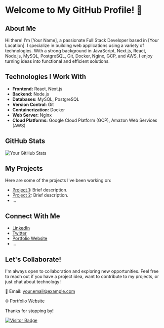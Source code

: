# Welcome to My GitHub Profile! 👋

## About Me

Hi there! I'm [Your Name], a passionate Full Stack Developer based in [Your Location]. I specialize in building web applications using a variety of technologies. With a strong background in JavaScript, Next.js, React, Node.js, MySQL, PostgreSQL, Git, Docker, Nginx, GCP, and AWS, I enjoy turning ideas into functional and efficient solutions.

## Technologies I Work With

- **Frontend:** React, Next.js
- **Backend:** Node.js
- **Databases:** MySQL, PostgreSQL
- **Version Control:** Git
- **Containerization:** Docker
- **Web Server:** Nginx
- **Cloud Platforms:** Google Cloud Platform (GCP), Amazon Web Services (AWS)

## GitHub Stats

![Your GitHub Stats](https://github-readme-stats.vercel.app/api?username=YourGitHubUsername&show_icons=true&hide_title=true&hide=prs,issues&count_private=true&theme=radical)

## My Projects

Here are some of the projects I've been working on:

- [Project 1](link-to-project-1): Brief description.
- [Project 2](link-to-project-2): Brief description.
- ...

## Connect With Me

- [LinkedIn](your-linkedin-profile)
- [Twitter](your-twitter-profile)
- [Portfolio Website](your-portfolio-website)
- ...

## Let's Collaborate!

I'm always open to collaboration and exploring new opportunities. Feel free to reach out if you have a project idea, want to contribute to my projects, or just chat about technology!

📧 Email: your.email@example.com

🌐 [Portfolio Website](your-portfolio-website)

Thanks for stopping by!

[![Visitor Badge](https://visitor-badge.laobi.icu/badge?page_id=YourGitHubUsername.YourGitHubUsername)](https://github.com/YourGitHubUsername)

